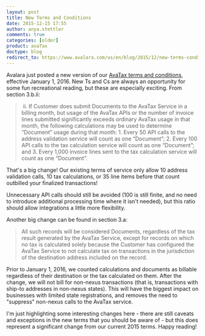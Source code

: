 ```yaml
---
layout: post
title: New Terms and Conditions
date: 2015-12-15 17:55
author: anya.stettler
comments: true
categories: [older]
product: avaTax
doctype: blog
redirect_to: https://www.avalara.com/us/en/blog/2015/12/new-terms-conditions.html
---
```

Avalara just posted a new version of our <a href="http://www.avalara.com/new-terms/">AvaTax terms and conditions</a>, effective January 1, 2016. New Ts and Cs are always an opportunity for some fun recreational reading, but these are especially exciting. From section 3.b.ii:
<blockquote> ii. If Customer does submit Documents to the AvaTax Service in a billing month, but usage of the AvaTax APIs or the number of invoice lines submitted significantly exceeds ordinary AvaTax usage in that month, the following calculations may be used to determine “Document” usage during that month:
1. Every 50 API calls to the address validation service will count as one “Document”;
2. Every 100 API calls to the tax calculation service will count as one “Document”; and
3. Every 1,000 invoice lines sent to the tax calculation service will count as one “Document”.</blockquote>
That's a big change! Our existing terms of service only allow 10 address validation calls, 10 tax calculations, or 35 line items before that count outbilled your finalized transactions!

Unnecessary API calls should still be avoided (100 is still finite, and no need to introduce additional processing time where it isn't needed), but this ratio should allow integrations a little more flexibility.

Another big change can be found in section 3.a:
<blockquote>All such records will be considered Documents, regardless of the tax result generated by the AvaTax Service, except for records on which no tax is calculated solely because the Customer has configured the AvaTax Service to not calculate tax on transactions in the jurisdiction of the destination address included on the record.</blockquote>
Prior to January 1, 2016, we counted calculations and documents as billable regardless of their destination or the tax calculated on them. After the change, we will not bill for non-nexus transactions (that is, transactions with ship-to addresses in non-nexus states). This will have the biggest impact on businesses with limited state registrations, and removes the need to "suppress" non-nexus calls to the AvaTax service.

I'm just highlighting some interesting changes here - there are still caveats and exceptions in the new terms that you should be aware of - but this does represent a significant change from our current 2015 terms. Happy reading!
